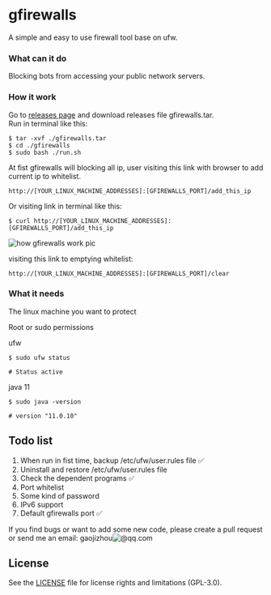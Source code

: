 # gfirewalls
A simple and easy to use firewall tool base on ufw.  

### What can it do
Blocking bots from accessing your public network servers.  


### How it work
Go to [releases page](https://github.com/gaojizhou/gfirewalls/releases) and download releases file gfirewalls.tar.  
Run in terminal like this:
```shell
$ tar -xvf ./gfirewalls.tar
$ cd ./gfirewalls
$ sudo bash ./run.sh
```

At fist gfirewalls will blocking all ip, user visiting this link with browser to add current ip to whitelist.  
```
http://[YOUR_LINUX_MACHINE_ADDRESSES]:[GFIREWALLS_PORT]/add_this_ip
```

Or visiting link in terminal like this:
```shell
$ curl http://[YOUR_LINUX_MACHINE_ADDRESSES]:[GFIREWALLS_PORT]/add_this_ip
```

![how gfirewalls work pic](./introduction/how_gfirewalls_work.jpg)

visiting this link to emptying whitelist:
```
http://[YOUR_LINUX_MACHINE_ADDRESSES]:[GFIREWALLS_PORT]/clear
```
### What it needs
The linux machine you want to protect  

Root or sudo permissions

ufw  
```shell
$ sudo ufw status

# Status active
```
java 11  
```shell
$ sudo java -version

# version "11.0.10"
```

## Todo list
1. When run in fist time, backup /etc/ufw/user.rules file ✅  
2. Uninstall and restore /etc/ufw/user.rules file  
3. Check the dependent programs ✅  
4. Port whitelist  
5. Some kind of password  
6. IPv6 support  
7. Default gfirewalls port ✅  

If you find bugs or want to add some new code, please create a pull request or send me an email: gaojizhou![@](./introduction/@.png)qq.com

## License

See the [LICENSE](https://raw.githubusercontent.com/gaojizhou/gfirewalls/master/LICENSE) file for license rights and limitations (GPL-3.0).
